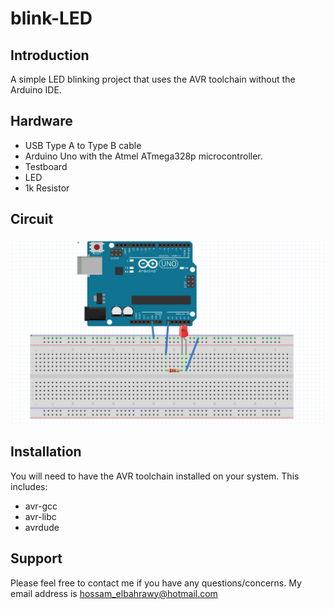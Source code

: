 blink-LED
================

Introduction
------------
A simple LED blinking project that uses the AVR toolchain without the Arduino IDE.

Hardware
--------
* USB Type A to Type B cable
* Arduino Uno with the Atmel ATmega328p microcontroller.
* Testboard
* LED
* 1k Resistor

Circuit
--------
![blink_led](circuit/blink_led.png)

Installation
------------
You will need to have the AVR toolchain installed on your system. This includes:
* avr-gcc
* avr-libc
* avrdude

Support
------
Please feel free to contact me if you have any questions/concerns. My email address is hossam_elbahrawy@hotmail.com
